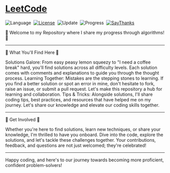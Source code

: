 # [LeetCode](https://leetcode.com/problemset/all/)

![Language](https://img.shields.io/badge/language-Java-red.svg)&nbsp;
[![License](https://img.shields.io/badge/license-MIT-3da63a.svg)](./LICENSE.md)&nbsp;
![Update](https://img.shields.io/badge/update-weekly-e1e8f6.svg)&nbsp;
![Progress](https://img.shields.io/badge/progress-1%20%2F%203049-f4b823.svg)&nbsp;
[![SayThanks](https://img.shields.io/badge/happy-coding-ff69f4.svg)](https://saythanks.io/to/kamyu104)&nbsp;


🚀 Welcome to my Repository where I share my progress through algorithms! 🚀

---

🌟 What You'll Find Here 🌟

Solutions Galore: From easy peasy lemon squeezy to 
"I need a coffee break" hard, you'll find solutions across all difficulty levels. 
Each solution comes with comments and explanations to guide you through the thought process.
Learning Together: Mistakes are the stepping stones to learning. If you 
find a better solution or spot an error in mine, don't hesitate to fork, 
raise an issue, or submit a pull request. Let's make this repository a hub 
for learning and collaboration.
Tips & Tricks: Alongside solutions, I'll share coding tips, best practices, and resources 
that have helped me on my journey. Let's share our knowledge and elevate our coding skills together.

---

🚀 Get Involved 🚀

Whether you're here to find solutions, learn new techniques, or share your knowledge, 
I'm thrilled to have you onboard. Dive into the code, explore the solutions, and let's tackle
these challenges together. Your contributions, feedback, and questions are not just welcomed; 
they're celebrated!

---

Happy coding, and here's to our journey towards becoming more proficient, 
confident problem-solvers!